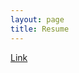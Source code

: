 ```yaml
---
layout: page
title: Resume
---
```


[Link](https://drive.google.com/file/d/1YC0_Taxe0PIY9odRslFq2OyY3C-1btxo/view?usp=sharing)

